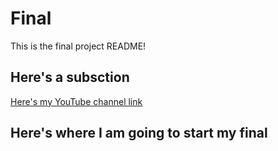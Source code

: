 # Final

This is the final project README!


## Here's a subsction 

[Here's my YouTube channel link](https://www.youtube.com/channel/UCDvrSfLtLuQEP77V12sMbag)


## Here's where I am going to start my final 
